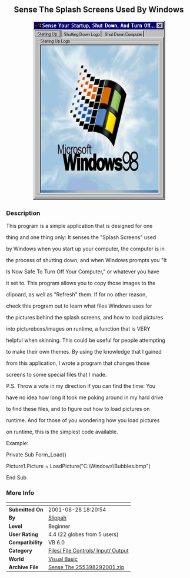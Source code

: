 ﻿<div align="center">

## Sense The Splash Screens Used By Windows

<img src="PIC2001829107527991.JPG">
</div>

### Description

This program is a simple application that is designed for one

thing and one thing only: It senses the "Splash Screens" used

by Windows when you start up your computer, the computer is in

the process of shutting down, and when Windows prompts you "It

Is Now Safe To Turn Off Your Computer," or whatever you have

it set to. This program allows you to copy those images to the

clipoard, as well as "Refresh" them. If for no other reason,

check this program out to learn what files Windows uses for

the pictures behind the splash screens, and how to load pictures

into pictureboxs/images on runtime, a function that is VERY

helpful when skinning. This could be useful for people attempting

to make their own themes. By using the knowledge that I gained

from this application, I wrote a program that changes those

screens to some special files that I made.

P.S. Throw a vote in my direction if you can find the time: You

have no idea how long it took me poking around in my hard drive

to find these files, and to figure out how to load pictures on

runtime. And for those of you wondering how you load pictures

on runtime, this is the simplest code available.

Example:

Private Sub Form_Load()

Picture1.Picture = LoadPicture("C:\Windows\Bubbles.bmp")

End Sub
 
### More Info
 


<span>             |<span>
---                |---
**Submitted On**   |2001-08-28 18:20:54
**By**             |[Slippah](https://github.com/Planet-Source-Code/PSCIndex/blob/master/ByAuthor/slippah.md)
**Level**          |Beginner
**User Rating**    |4.4 (22 globes from 5 users)
**Compatibility**  |VB 6\.0
**Category**       |[Files/ File Controls/ Input/ Output](https://github.com/Planet-Source-Code/PSCIndex/blob/master/ByCategory/files-file-controls-input-output__1-3.md)
**World**          |[Visual Basic](https://github.com/Planet-Source-Code/PSCIndex/blob/master/ByWorld/visual-basic.md)
**Archive File**   |[Sense The 255398292001\.zip](https://github.com/Planet-Source-Code/slippah-sense-the-splash-screens-used-by-windows__1-26774/archive/master.zip)








